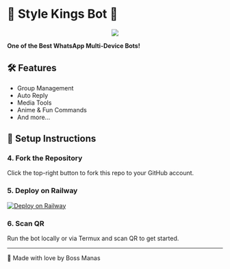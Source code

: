 # 👑 Style Kings Bot 👑

<p align="center">
  <img src="https://files.catbox.moe/tuzl2r.jpg" />
</p>

**One of the Best WhatsApp Multi-Device Bots!**



## 🛠 Features
- Group Management
- Auto Reply
- Media Tools
- Anime & Fun Commands
- And more...

## 🚀 Setup Instructions

### 4. Fork the Repository
Click the top-right button to fork this repo to your GitHub account.

### 5. Deploy on Railway
[![Deploy on Railway](https://railway.app/button.svg)](https://railway.app/)

### 6. Scan QR
Run the bot locally or via Termux and scan QR to get started.

---

👑 Made with love by Boss Manas
